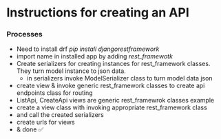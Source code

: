 # Instructions for creating an API
### Processes
- Need to install drf _pip install djangorestframework_
- import name in installed app by adding _rest_framewotk_
- Create serializers for creating instances for rest_framework classes. They turn model instance to json data.
    - in serializers invoke ModelSerializer class to turn model data json 
- create view & invoke generic rest_framework classes to create api endpoints class for routing
- ListApi, CreateApi views are generic rest_framewrok classes example
- create a view class with invoking appropriate rest_framework class
- and call the created serializers 
- create urls for views
- & done ✅
